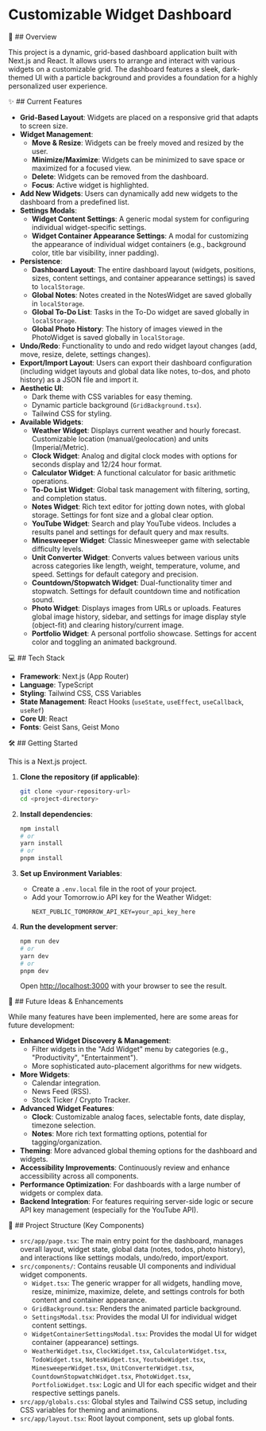 # Customizable Widget Dashboard

🚀 ## Overview

This project is a dynamic, grid-based dashboard application built with Next.js and React. It allows users to arrange and interact with various widgets on a customizable grid. The dashboard features a sleek, dark-themed UI with a particle background and provides a foundation for a highly personalized user experience.

✨ ## Current Features

* **Grid-Based Layout**: Widgets are placed on a responsive grid that adapts to screen size.
* **Widget Management**:
    * **Move & Resize**: Widgets can be freely moved and resized by the user.
    * **Minimize/Maximize**: Widgets can be minimized to save space or maximized for a focused view.
    * **Delete**: Widgets can be removed from the dashboard.
    * **Focus**: Active widget is highlighted.
* **Add New Widgets**: Users can dynamically add new widgets to the dashboard from a predefined list.
* **Settings Modals**:
    * **Widget Content Settings**: A generic modal system for configuring individual widget-specific settings.
    * **Widget Container Appearance Settings**: A modal for customizing the appearance of individual widget containers (e.g., background color, title bar visibility, inner padding).
* **Persistence**:
    * **Dashboard Layout**: The entire dashboard layout (widgets, positions, sizes, content settings, and container appearance settings) is saved to `localStorage`.
    * **Global Notes**: Notes created in the NotesWidget are saved globally in `localStorage`.
    * **Global To-Do List**: Tasks in the To-Do widget are saved globally in `localStorage`.
    * **Global Photo History**: The history of images viewed in the PhotoWidget is saved globally in `localStorage`.
* **Undo/Redo**: Functionality to undo and redo widget layout changes (add, move, resize, delete, settings changes).
* **Export/Import Layout**: Users can export their dashboard configuration (including widget layouts and global data like notes, to-dos, and photo history) as a JSON file and import it.
* **Aesthetic UI**:
    * Dark theme with CSS variables for easy theming.
    * Dynamic particle background (`GridBackground.tsx`).
    * Tailwind CSS for styling.
* **Available Widgets**:
    * **Weather Widget**: Displays current weather and hourly forecast. Customizable location (manual/geolocation) and units (Imperial/Metric).
    * **Clock Widget**: Analog and digital clock modes with options for seconds display and 12/24 hour format.
    * **Calculator Widget**: A functional calculator for basic arithmetic operations.
    * **To-Do List Widget**: Global task management with filtering, sorting, and completion status.
    * **Notes Widget**: Rich text editor for jotting down notes, with global storage. Settings for font size and a global clear option.
    * **YouTube Widget**: Search and play YouTube videos. Includes a results panel and settings for default query and max results.
    * **Minesweeper Widget**: Classic Minesweeper game with selectable difficulty levels.
    * **Unit Converter Widget**: Converts values between various units across categories like length, weight, temperature, volume, and speed. Settings for default category and precision.
    * **Countdown/Stopwatch Widget**: Dual-functionality timer and stopwatch. Settings for default countdown time and notification sound.
    * **Photo Widget**: Displays images from URLs or uploads. Features global image history, sidebar, and settings for image display style (object-fit) and clearing history/current image.
    * **Portfolio Widget**: A personal portfolio showcase. Settings for accent color and toggling an animated background.

💻 ## Tech Stack

* **Framework**: Next.js (App Router)
* **Language**: TypeScript
* **Styling**: Tailwind CSS, CSS Variables
* **State Management**: React Hooks (`useState`, `useEffect`, `useCallback`, `useRef`)
* **Core UI**: React
* **Fonts**: Geist Sans, Geist Mono

🛠️ ## Getting Started

This is a Next.js project.

1.  **Clone the repository (if applicable)**:
    ```bash
    git clone <your-repository-url>
    cd <project-directory>
    ```
2.  **Install dependencies**:
    ```bash
    npm install
    # or
    yarn install
    # or
    pnpm install
    ```
3.  **Set up Environment Variables**:
    * Create a `.env.local` file in the root of your project.
    * Add your Tomorrow.io API key for the Weather Widget:
        ```env
        NEXT_PUBLIC_TOMORROW_API_KEY=your_api_key_here
        ```

4.  **Run the development server**:
    ```bash
    npm run dev
    # or
    yarn dev
    # or
    pnpm dev
    ```
    Open [http://localhost:3000](http://localhost:3000) with your browser to see the result.

🔮 ## Future Ideas & Enhancements

While many features have been implemented, here are some areas for future development:

* **Enhanced Widget Discovery & Management**:
    * Filter widgets in the "Add Widget" menu by categories (e.g., "Productivity", "Entertainment").
    * More sophisticated auto-placement algorithms for new widgets.
* **More Widgets**:
    * Calendar integration.
    * News Feed (RSS).
    * Stock Ticker / Crypto Tracker.
* **Advanced Widget Features**:
    * **Clock**: Customizable analog faces, selectable fonts, date display, timezone selection.
    * **Notes**: More rich text formatting options, potential for tagging/organization.
* **Theming**: More advanced global theming options for the dashboard and widgets.
* **Accessibility Improvements**: Continuously review and enhance accessibility across all components.
* **Performance Optimization**: For dashboards with a large number of widgets or complex data.
* **Backend Integration**: For features requiring server-side logic or secure API key management (especially for the YouTube API).

📁 ## Project Structure (Key Components)

* `src/app/page.tsx`: The main entry point for the dashboard, manages overall layout, widget state, global data (notes, todos, photo history), and interactions like settings modals, undo/redo, import/export.
* `src/components/`: Contains reusable UI components and individual widget components.
    * `Widget.tsx`: The generic wrapper for all widgets, handling move, resize, minimize, maximize, delete, and settings controls for both content and container appearance.
    * `GridBackground.tsx`: Renders the animated particle background.
    * `SettingsModal.tsx`: Provides the modal UI for individual widget content settings.
    * `WidgetContainerSettingsModal.tsx`: Provides the modal UI for widget container (appearance) settings.
    * `WeatherWidget.tsx`, `ClockWidget.tsx`, `CalculatorWidget.tsx`, `TodoWidget.tsx`, `NotesWidget.tsx`, `YoutubeWidget.tsx`, `MinesweeperWidget.tsx`, `UnitConverterWidget.tsx`, `CountdownStopwatchWidget.tsx`, `PhotoWidget.tsx`, `PortfolioWidget.tsx`: Logic and UI for each specific widget and their respective settings panels.
* `src/app/globals.css`: Global styles and Tailwind CSS setup, including CSS variables for theming and animations.
* `src/app/layout.tsx`: Root layout component, sets up global fonts.
